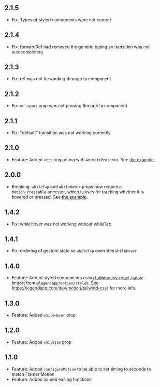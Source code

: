 ## 2.1.5
- Fix: Types of styled components were not correct

## 2.1.4
- Fix: forwardRef had removed the generic typing so transition was not autocompleting

## 2.1.3
- Fix: ref was not forwarding through to component

## 2.1.2
- Fix: `onLayout` prop was not passing through to component

## 2.1.1
- Fix: "default" transition was not working correctly

## 2.1.0
- Feature: Added `exit` prop along with `AnimatePresence`.  See [the example](https://www.legendapp.com/dev/motion/animate-presence).

## 2.0.0
- Breaking: `whileTap` and `whileHover` props now require a `Motion.Pressable` ancestor, which is uses for tracking whether it is hovered or pressed. See [the example](https://www.legendapp.com/dev/motion/overview/#gestures).

## 1.4.2
- Fix: whileHover was not working without whileTap

## 1.4.1
- Fix: ordering of gesture state so `whileTap` overrides `whileHover`

## 1.4.0
- Feature: Added styled components using [tailwindcss-react-native](https://github.com/marklawlor/tailwindcss-react-native). Import from `@legendapp/motion/styled`. See https://legendapp.com/dev/motion/tailwind-css/ for more info.

## 1.3.0
- Feature: Added `whileHover` prop

## 1.2.0
- Feature: Added `whileTap` prop

## 1.1.0
- Feature: Added `configureMotion` to be able to set timing to seconds to match Framer Motion
- Feature: Added named easing functions
